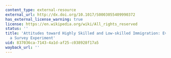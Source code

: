 ```yaml
---
content_type: external-resource
external_url: http://dx.doi.org/10.1017/S0003055409990372
has_external_license_warning: true
license: https://en.wikipedia.org/wiki/All_rights_reserved
status: ''
title: 'Attitudes toward Highly Skilled and Low-skilled Immigration: Evidence from
  a Survey Experiment'
uid: 837036ca-7143-4a1d-af25-c038928f17a5
wayback_url: ''
---
```

